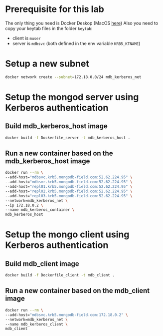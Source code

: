 # Prerequisite for this lab
The only thing you need is Docker Deskop (MacOS [here](https://docs.docker.com/docker-for-mac/install/))
Also you need to copy your keytab files in the folder `keytab`:
- client is `muser`
- server is `mdbsvc`
(both defined in the env variable `KRB5_KTNAME`)

# Setup a new subnet
```bash
docker network create --subnet=172.18.0.0/24 mdb_kerberos_net
```

# Setup the mongod server using Kerberos authentication
## Build mdb_kerberos_host image
```bash
docker build -f Dockerfile_server -t mdb_kerberos_host .
```

## Run a new container based on the mdb_kerberos_host image
```bash
docker run --rm \
--add-host="mdbsvc.krb5.mongodb-field.com:52.62.224.95" \
--add-host="mdbsvr.krb5.mongodb-field.com:52.62.224.95" \
--add-host="repl01.krb5.mongodb-field.com:52.62.224.95" \
--add-host="repl02.krb5.mongodb-field.com:52.62.224.95" \
--add-host="repl03.krb5.mongodb-field.com:52.62.224.95" \
--network=mdb_kerberos_net \
--ip 172.18.0.2 \
--name mdb_kerberos_container \
mdb_kerberos_host
```

# Setup the mongo client using Kerberos authentication
## Build mdb_client image
```bash
docker build -f Dockerfile_client -t mdb_client .
```

## Run a new container based on the mdb_client image
```bash
docker run --rm \
--add-host="mdbsvc.krb5.mongodb-field.com:172.18.0.2" \
--network=mdb_kerberos_net \
--name mdb_kerberos_client \
mdb_client
```